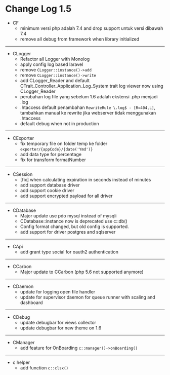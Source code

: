 # Change Log 1.5


- CF
  - minimum versi php adalah 7.4 and drop support untuk versi dibawah 7.4
  - remove all debug from framework when library initialized
---
- CLogger
  - Refactor all Logger with Monolog
  - apply config log based laravel
  - remove `CLogger::instance()->add`
  - remove `CLogger::instance()->write`
  - add CLogger_Reader and default CTrait_Controller_Application_Log_System trait log viewer now using CLogger_Reader
  - perubahan log file yang sebelum 1.6 adalah ekstensi .php menjadi .log
  - .htaccess default penambahan `RewriteRule \.log$ - [R=404,L]`, tambahkan manual ke rewrite jika webserver tidak menggunakan .htaccess
  - default debug when not in production
---
- CExporter
  - fix temporary file on folder temp ke folder `exporter/{appCode}/{date('Ymd')}`
  - add data type for percentage
  - fix for transform formatNumber
---
- CSession
  - [fix] when calculating expiration in seconds instead of minutes
  - add support database driver
  - add support cookie driver
  - add support encrypted payload for all driver
---
- CDatabase
  - Major update use pdo mysql instead of mysqli
  - CDatabase::instance now is deprecated use c::db()
  - Config format changed, but old config is supported.
  - add support for driver postgres and sqlserver
---
- CApi
  - add grant type social for oauth2 authentication
---
- CCarbon
  - Major update to CCarbon (php 5.6 not supported anymore)
---
- CDaemon
  - update for logging open file handler
  - update for supervisor daemon for queue runner with scaling and dashboard
---
- CDebug
  - update debugbar for views collector
  - update debugbar for new theme on 1.6
---
- CManager
  - add feature for OnBoarding `c::manager()->onBoarding()`
---
- c helper
  - add function `c::clsx()`
